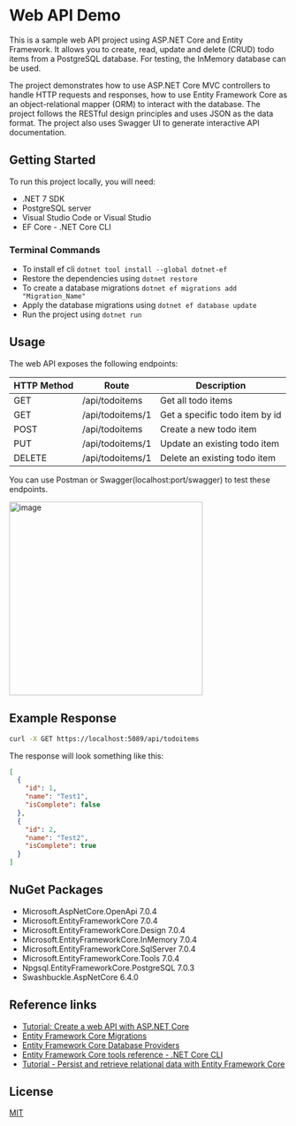 

# Web API Demo

This is a sample web API project using ASP.NET Core and Entity Framework. It allows you to create, read, update and delete (CRUD) todo items from a PostgreSQL database. For testing, the InMemory database can be used.

The project demonstrates how to use ASP.NET Core MVC controllers to handle HTTP requests and responses, how to use Entity Framework Core as an object-relational mapper (ORM) to interact with the database.
The project follows the RESTful design principles and uses JSON as the data format. The project also uses Swagger UI to generate interactive API documentation.

## Getting Started

To run this project locally, you will need:

- .NET 7 SDK
- PostgreSQL server
- Visual Studio Code or Visual Studio
- EF Core - .NET Core CLI

### Terminal Commands

- To install ef cli `dotnet tool install --global dotnet-ef`
- Restore the dependencies using `dotnet restore`
- To create a database migrations `dotnet ef migrations add "Migration_Name"`
- Apply the database migrations using `dotnet ef database update`
- Run the project using `dotnet run`


## Usage

The web API exposes the following endpoints:

| HTTP Method | Route            | Description                      |
| ----------- | ---------------- | -------------------------------- |
| GET         | /api/todoitems   | Get all todo items               |
| GET         | /api/todoitems/1 | Get a specific todo item by id   |
| POST        | /api/todoitems   | Create a new todo item           |
| PUT         | /api/todoitems/1 | Update an existing todo item     |
| DELETE      | /api/todoitems/1 | Delete an existing todo item     |

You can use Postman or Swagger(localhost:port/swagger) to test these endpoints.

<img width="350" alt="image" src="https://user-images.githubusercontent.com/110940406/225851953-cdf7d971-f7ed-4be6-b636-11783467ac65.png">


## Example Response

```bash
curl -X GET https://localhost:5089/api/todoitems
```

The response will look something like this:

```json
[
  {
    "id": 1,
    "name": "Test1",
    "isComplete": false
  },
  {
    "id": 2,
    "name": "Test2",
    "isComplete": true
  }
]
```

## NuGet Packages

- Microsoft.AspNetCore.OpenApi                 7.0.4       
- Microsoft.EntityFrameworkCore                7.0.4       
- Microsoft.EntityFrameworkCore.Design         7.0.4       
- Microsoft.EntityFrameworkCore.InMemory       7.0.4       
- Microsoft.EntityFrameworkCore.SqlServer      7.0.4        
- Microsoft.EntityFrameworkCore.Tools          7.0.4          
- Npgsql.EntityFrameworkCore.PostgreSQL        7.0.3          
- Swashbuckle.AspNetCore                       6.4.0        

## Reference links

- [Tutorial: Create a web API with ASP.NET Core](https://learn.microsoft.com/en-us/aspnet/core/tutorials/first-web-api?view=aspnetcore-7.0&tabs=visual-studio-code)
- [Entity Framework Core Migrations](https://learn.microsoft.com/en-us/ef/core/managing-schemas/migrations/?tabs=dotnet-core-cli)
- [Entity Framework Core Database Providers](https://learn.microsoft.com/en-us/ef/core/providers/?tabs=dotnet-core-cli)
- [Entity Framework Core tools reference - .NET Core CLI](https://learn.microsoft.com/en-us/ef/core/cli/dotnet)
- [Tutorial - Persist and retrieve relational data with Entity Framework Core](https://learn.microsoft.com/en-us/training/modules/persist-data-ef-core/)


## License

[MIT](https://github.com/seymenbahtiyar/Web_API_Demo/blob/main/LICENSE)


